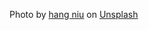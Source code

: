 Photo by <a href="https://unsplash.com/@niuhang?utm_source=unsplash&utm_medium=referral&utm_content=creditCopyText">hang niu</a> on <a href="https://unsplash.com/photos/Tn8DLxwuDMA?utm_source=unsplash&utm_medium=referral&utm_content=creditCopyText">Unsplash</a>
  